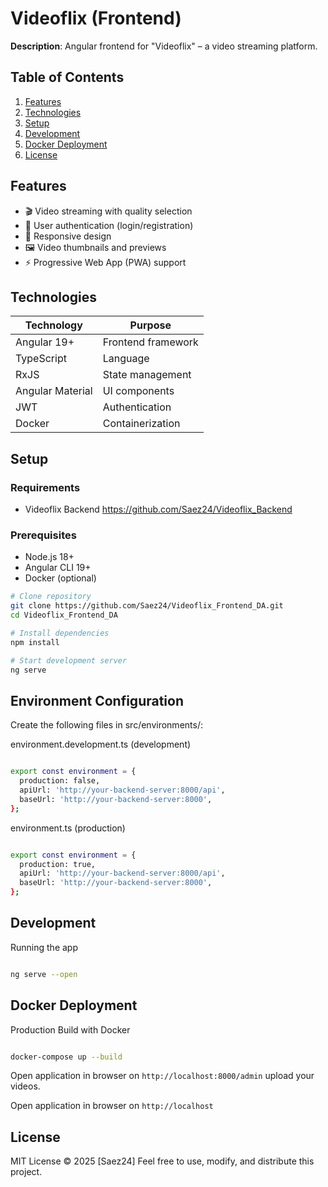 # Videoflix (Frontend)

**Description**: Angular frontend for "Videoflix" – a video streaming platform.

## Table of Contents

1. [Features](#features)
2. [Technologies](#technologies)
3. [Setup](#setup)
4. [Development](#development)
5. [Docker Deployment](#docker-deployment)
6. [License](#license)

## Features

- 🎬 Video streaming with quality selection
- 🔐 User authentication (login/registration)
- 📱 Responsive design
- 🖼️ Video thumbnails and previews
- ⚡ Progressive Web App (PWA) support

## Technologies

| Technology       | Purpose            |
| ---------------- | ------------------ |
| Angular 19+      | Frontend framework |
| TypeScript       | Language           |
| RxJS             | State management   |
| Angular Material | UI components      |
| JWT              | Authentication     |
| Docker           | Containerization   |

## Setup

### Requirements

- Videoflix Backend https://github.com/Saez24/Videoflix_Backend

### Prerequisites

- Node.js 18+
- Angular CLI 19+
- Docker (optional)

```bash
# Clone repository
git clone https://github.com/Saez24/Videoflix_Frontend_DA.git
cd Videoflix_Frontend_DA

# Install dependencies
npm install

# Start development server
ng serve

```

## Environment Configuration

Create the following files in src/environments/:

environment.development.ts (development)

```bash

export const environment = {
  production: false,
  apiUrl: 'http://your-backend-server:8000/api',
  baseUrl: 'http://your-backend-server:8000',
};

```

environment.ts (production)

```bash

export const environment = {
  production: true,
  apiUrl: 'http://your-backend-server:8000/api',
  baseUrl: 'http://your-backend-server:8000',
};

```

## Development

Running the app

```bash

ng serve --open

```

## Docker Deployment

Production Build with Docker

```bash

docker-compose up --build

```

Open application in browser on `http://localhost:8000/admin`
upload your videos.

Open application in browser on `http://localhost`

## License

MIT License © 2025 [Saez24]
Feel free to use, modify, and distribute this project.
